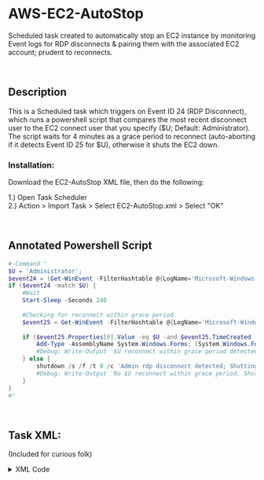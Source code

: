 # AWS-EC2-AutoStop
Scheduled task created to automatically stop an EC2 instance by monitoring Event logs for RDP disconnects & pairing them with the associated EC2 account; prudent to reconnects.

&nbsp;

## Description
This is a Scheduled task which triggers on Event ID 24 (RDP Disconnect), which runs a powershell script that compares the most recent disconnect user to the EC2 connect user that you specify ($U; Default: Administrator).<br> The script waits for 4 minutes as a grace period to reconnect (auto-aborting if it detects Event ID 25 for $U), otherwise it shuts the EC2 down.  

### Installation:
Download the EC2-AutoStop XML file, then do the following:

1.) Open Task Scheduler<br>
2.) Action > Import Task > Select EC2-AutoStop.xml > Select "OK"<br>

&nbsp;

## Annotated Powershell Script
```Powershell
#-Command "
$U = 'Administrator'; 
$event24 = (Get-WinEvent -FilterHashtable @{LogName='Microsoft-Windows-TerminalServices-LocalSessionManager/Operational'; ID=24} -MaxEvents 1).message
if ($event24 -match $U) {
	#Wait
	Start-Sleep -Seconds 240
	
	#Checking for reconnect within grace period
	$event25 = Get-WinEvent -FilterHashtable @{LogName='Microsoft-Windows-TerminalServices-LocalSessionManager/Operational'; ID=25} -MaxEvents 1
	
	if ($event25.Properties[0].Value -eq $U -and $event25.TimeCreated -gt (Get-Date).AddMinutes(-4)) {
		Add-Type -AssemblyName System.Windows.Forms; [System.Windows.Forms.MessageBox]::Show('Reconnected; shutdown aborted', 'EC2-Status')
		#Debug: Write-Output '$U reconnect within grace period detected. Aborting.'
	} else {
		shutdown /s /f /t 0 /c 'Admin rdp disconnect detected; Shutting down.'
		#Debug: Write-Output 'No $U reconnect within grace period. Shutting down.'
	}
}
#"
```

&nbsp;

## Task XML:
(Included for curious folk)
<details>
  <summary>XML Code</summary>

    <?xml version="1.0" encoding="UTF-16"?>
    <Task version="1.4" xmlns="http://schemas.microsoft.com/windows/2004/02/mit/task">
    <RegistrationInfo>
      <Date>2024-04-20T16:20:10.6969696</Date>
      <Author>Administrator</Author>
      <Description>Automatic Stop-Instance switch for AWS after rdp disconnect.</Description>
      <URI>\EC2-AutoStop</URI>
    </RegistrationInfo>
    <Triggers>
      <EventTrigger>
        <StartBoundary>2024-04-20T18:00:00</StartBoundary>
        <Enabled>true</Enabled>
        <Subscription>&lt;QueryList&gt;&lt;Query Id="0" Path="Microsoft-Windows-TerminalServices-LocalSessionManager/Operational"&gt;&lt;Select Path="Microsoft-Windows-TerminalServices-LocalSessionManager/Operational"&gt;*[System[Provider[@Name='Microsoft-Windows-TerminalServices-LocalSessionManager'] and EventID=24]]&lt;/Select&gt;&lt;/Query&gt;&lt;/QueryList&gt;</Subscription>
      </EventTrigger>
    </Triggers>
    <Principals>
      <Principal id="Author">
        <UserId>S-1-5-21-1115079623-1387137672-2099510147-500</UserId>
        <LogonType>S4U</LogonType>
        <RunLevel>HighestAvailable</RunLevel>
      </Principal>
    </Principals>
    <Settings>
      <MultipleInstancesPolicy>IgnoreNew</MultipleInstancesPolicy>
      <DisallowStartIfOnBatteries>false</DisallowStartIfOnBatteries>
      <StopIfGoingOnBatteries>false</StopIfGoingOnBatteries>
      <AllowHardTerminate>false</AllowHardTerminate>
      <StartWhenAvailable>true</StartWhenAvailable>
      <RunOnlyIfNetworkAvailable>false</RunOnlyIfNetworkAvailable>
      <IdleSettings>
        <StopOnIdleEnd>true</StopOnIdleEnd>
        <RestartOnIdle>false</RestartOnIdle>
      </IdleSettings>
      <AllowStartOnDemand>false</AllowStartOnDemand>
      <Enabled>true</Enabled>
      <Hidden>false</Hidden>
      <RunOnlyIfIdle>false</RunOnlyIfIdle>
      <DisallowStartOnRemoteAppSession>false</DisallowStartOnRemoteAppSession>
      <UseUnifiedSchedulingEngine>true</UseUnifiedSchedulingEngine>
      <WakeToRun>true</WakeToRun>
      <ExecutionTimeLimit>PT0S</ExecutionTimeLimit>
      <Priority>7</Priority>
    </Settings>
    <Actions Context="Author">
      <Exec>
        <Command>Powershell.exe</Command>
        <Arguments>-Command "$U = 'Administrator'; $message = (Get-WinEvent -FilterHashtable @{LogName='Microsoft-Windows-TerminalServices-LocalSessionManager/Operational'; ID=24} -MaxEvents 1).message; if ($message -match $U){Start-Sleep -Seconds 240; $event = (Get-WinEvent -FilterHashtable @{LogName='Microsoft-Windows-TerminalServices-LocalSessionManager/Operational'; ID=25} -MaxEvents 1); if ($event.Properties[0].Value -eq $U -and $event.TimeCreated -gt (Get-Date).AddMinutes(-4)){Add-Type -AssemblyName System.Windows.Forms; [System.Windows.Forms.MessageBox]::Show('Reconnected; shutdown aborted', 'EC2-Status')}else {shutdown /s /f /t 0 /c 'Admin rdp disconnect detected; Shutting down.'}}"</Arguments>
      </Exec>
    </Actions>
    </Task>

</details>
